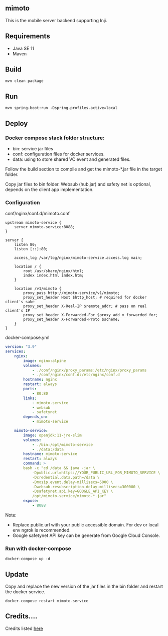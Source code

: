 ## mimoto
This is the mobile server backend supporting Inji.

## Requirements
- Java SE 11
- Maven

## Build
```shell
mvn clean package
```

## Run
```shell
mvn spring-boot:run -Dspring.profiles.active=local
```

## Deploy

### Docker compose stack folder structure:
- bin: service jar files
- conf: configuration files for docker services.
- data: using to store shared VC event and generated files.

Follow the build section to compile and get the mimoto-*.jar file in the target folder.

Copy jar files to bin folder. Websub (hub.jar) and safety net is optional, depends on the client app implementation.

### Configuration

conf/nginx/conf.d/mimoto.conf
```nginx
upstream mimoto-service {
    server mimoto-service:8088;
}

server {
    listen 80;
    listen [::]:80;

    access_log /var/log/nginx/mimoto-service.access.log main;

    location / {
        root /usr/share/nginx/html;
        index index.html index.htm;
    }

    location /v1/mimoto {
        proxy_pass http://mimoto-service/v1/mimoto;
        proxy_set_header Host $http_host; # required for docker client's sake
        proxy_set_header X-Real-IP $remote_addr; # pass on real client's IP
        proxy_set_header X-Forwarded-For $proxy_add_x_forwarded_for;
        proxy_set_header X-Forwarded-Proto $scheme;
    }
}
```

docker-compose.yml
```yaml
version: "3.9"
services:
    nginx:
        image: nginx:alpine
        volumes:
            - ./conf/nginx/proxy_params:/etc/nginx/proxy_params
            - ./conf/nginx/conf.d:/etc/nginx/conf.d
        hostname: nginx
        restart: always
        ports:
            - 80:80
        links:
            - mimoto-service
            - websub
            - safetynet
        depends_on:
            - mimoto-service

    mimoto-service:
        image: openjdk:11-jre-slim
        volumes:
            - ./bin:/opt/mimoto-service
            - ./data:/data
        hostname: mimoto-service
        restart: always
        command: >
        bash -c "cd /data && java -jar \
            -Dpublic.url=https://YOUR_PUBLIC_URL_FOR_MIMOTO_SERVICE \
            -Dcredential.data.path=/data \
            -Dmosip.event.delay-millisecs=5000 \
            -Dwebsub-resubscription-delay-millisecs=300000 \
            -Dsafetynet.api.key=GOOGLE_API_KEY \
            /opt/mimoto-service/mimoto-*.jar"
        expose:
            - 8088
```

Note:
- Replace public.url with your public accessible domain. For dev or local env ngrok is recommended.
- Google safetynet API key can be generate from Google Cloud Console.

### Run with docker-compose
```shell
docker-compose up -d
```

## Update

Copy and replace the new version of the jar files in the bin folder and restart the docker service.

```shell
docker-compose restart mimoto-service
```

## Credits....
Credits listed [here](/Credits.md)
